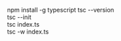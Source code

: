 npm install -g typescript
 tsc --version               
 tsc --init       
 tsc index.ts   
 tsc -w index.ts